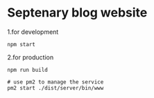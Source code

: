 # Septenary blog website

1.for development
```shell
npm start
```

2.for production
```shell
npm run build

# use pm2 to manage the service 
pm2 start ./dist/server/bin/www
```